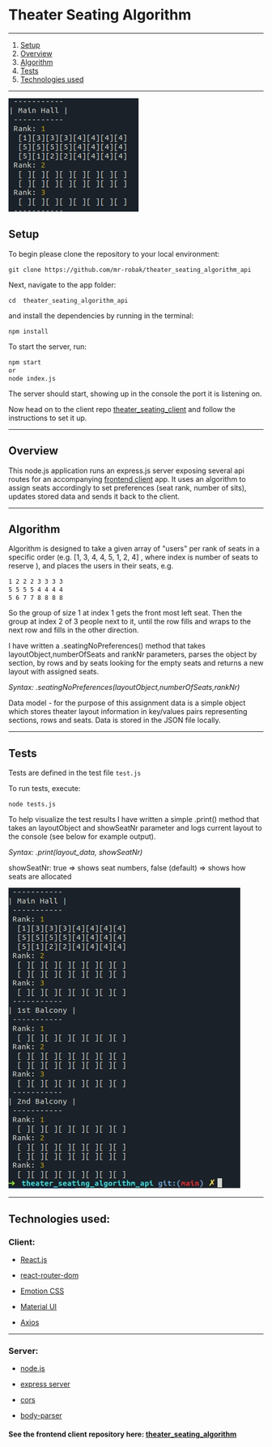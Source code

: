# Theater Seating Algorithm

---

1. [Setup](#setup)
2. [Overview](#overview)
3. [Algorithm](#algorithm)
4. [Tests](#tests)
5. [Technologies used](#technologies-used)

---

![](./readme-assets/test-small.jpg)

## Setup

To begin please clone the repository to your local environment:

    git clone https://github.com/mr-robak/theater_seating_algorithm_api

Next, navigate to the app folder:

    cd  theater_seating_algorithm_api

and install the dependencies by running in the terminal:

    npm install

To start the server, run:

    npm start
    or
    node index.js

The server should start, showing up in the console the port it is listening on.

Now head on to the client repo [theater_seating_client](https://github.com/mr-robak/theater_seating_client) and follow the instructions to set it up.

---

## Overview

This node.js application runs an express.js server exposing several api routes for an accompanying [frontend client](https://github.com/mr-robak/theater_seating_client) app. It uses an algorithm to assign seats accordingly to set preferences (seat rank, number of sits), updates stored data and sends it back to the client.

---

## Algorithm

Algorithm is designed to take a given array of "users" per rank of seats in a specific order (e.g. [1, 3, 4, 4, 5, 1, 2, 4] , where index is number of seats to reserve ), and places the users in their seats, e.g.

    1 2 2 2 3 3 3 3
    5 5 5 5 4 4 4 4
    5 6 7 7 8 8 8 8

So the group of size 1 at index 1 gets the front most left seat. Then the group at index 2 of 3 people next to it, until the row fills and wraps to the next row and fills in the other direction.

I have written a .seatingNoPreferences() method that takes layoutObject,numberOfSeats and rankNr parameters, parses the object by section, by rows and by seats looking for the empty seats and returns a new layout with assigned seats.

_Syntax: .seatingNoPreferences(layoutObject,numberOfSeats,rankNr)_

Data model - for the purpose of this assignment data is a simple object which stores theater layout information in key/values pairs representing sections, rows and seats. Data is stored in the JSON file locally.

---

## Tests

Tests are defined in the test file `test.js`

To run tests, execute:

    node tests.js

To help visualize the test results I have written a simple .print() method that takes an layoutObject and showSeatNr parameter and logs current layout to the console (see below for example output).

_Syntax: .print(layout_data, showSeatNr)_

showSeatNr: true => shows seat numbers, false (default) => shows how seats are allocated

![](./readme-assets/tests.jpg)

---

## Technologies used:

### Client:

- [React.js](https://github.com/facebook/react)

- [react-router-dom](https://github.com/ReactTraining/react-router/tree/master/packages/react-router-dom)

- [Emotion CSS](https://github.com/emotion-js/emotion)

- [Material UI](https://github.com/mui-org/material-ui)

- [Axios](https://github.com/axios/axios)

---

### Server:

- [node.js](https://github.com/nodejs)

- [express server](https://github.com/expressjs/express)

- [cors](https://github.com/expressjs/cors)

- [body-parser](https://github.com/expressjs/body-parser)

#### See the frontend client repository here: [theater_seating_algorithm](https://github.com/mr-robak/theater_seating_client)
